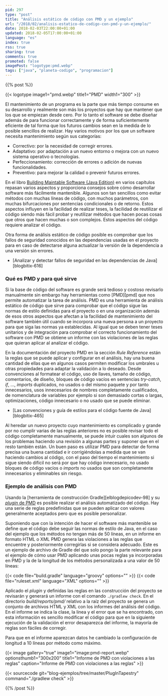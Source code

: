 ```yaml
---
pid: 297
type: "post"
title: "Análisis estático de código con PMD y un ejemplo"
url: "/2018/02/analisis-estatico-de-codigo-con-pmd-y-un-ejemplo/"
date: 2018-02-03T22:00:00+01:00
updated: 2018-02-05T17:00:00+01:00
language: "es"
index: true
rss: true
sharing: true
comments: true
promoted: false
imagePost: "logotype:pmd.webp"
tags: ["java", "planeta-codigo", "programacion"]
---
```


{{% post %}}

{{< logotype image1="pmd.webp" title1="PMD" width1="300" >}}

El mantenimiento de un programa es la parte que más tiempo consume en su desarrollo y realmente son más los proyectos que hay que mantener que los que se empiezan desde cero. Por lo tanto el software se debe diseñar además de para funcionar correctamente y de forma suficientemente eficiente de tal forma que los futuros cambios sean en la medida de lo posible sencillos de realizar. Hay varios motivos por los que un software necesita mantenimiento según sus categorías:

* Correctivo: por la necesidad de corregir errores.
* Adaptativo: por adaptación a un nuevo entorno o mejora con un nuevo sistema operativo o tecnologías.
* Perfeccionamiento: corrección de errores o adición de nuevas funcionalidades.
* Preventivo: para mejorar la calidad o prevenir futuros errores.

En el libro [Building Maintable Software (Java Edition)](http://amzn.to/2BSalVR) en varios capítulos repasan varios aspectos y proporciona consejos sobre cómo desarrollar software más fácilmente mantenible. Algunos son tan sencillos como evitar métodos con muchas líneas de código, con muchos parámetros, con muchas bifurcaciones por sentencias condicionales o de retorno. Estos aspectos influyen en la facilidad de realizar teses, la facilidad de reutilizar el código siendo más fácil probar y reutilizar métodos que hacen pocas cosas que otros que hacen muchas o son complejos. Estos aspectos del código requiere analizar el código.

Otra forma de análisis estático de código posible es comprobar que los fallos de seguridad conocidos en las dependencias usadas en el proyecto para en caso de detectarse alguna actualizar la versión de la dependencia a una versión sin errores.

* [Analizar y detectar fallos de seguridad en las dependencias de Java][blogbitix-616]

### Qué es PMD y para qué sirve

Si la base de código del software es grande será tedioso y costoso revisarlo manualmente sin embargo hay herramientas como [PMD][pmd] que nos permite automatizar la tarea de análisis. PMD es una herramienta de análisis estático de código que sirve para  comprobar que el código sigue las normas de estilo definidas para el proyecto o en una organización además de esos otros aspectos que afectan a la facilidad de mantenimiento del software también útil cuando se incorpora una nueva persona a un proyecto para que siga las normas ya establecidas. Al igual que se deben tener teses unitarios y de integración para comprobar el correcto funcionamiento del software con PMD se obtiene un informe con las violaciones de las reglas que quieran aplicar al analizar el código.

En la documentación del proyecto PMD en la sección _Rule Reference_ están la reglas que se puede aplicar y configurar en el análisis, hay una buena cantidad de ellas que en algunos casos permiten modificar los umbrales u otras propiedades para adaptar la validación a lo deseado. Desde convenciones al formatear el código, uso de llaves, tamaño de código, comentarios, de diseño, bloques de código vacíos en sentencias _try-catch_, _if_, ..., _imports_ duplicados, no usados o del mismo paquete y por tanto innecesarios, usos innecesarios de nombres completamente cualificados, de nomenclatura de variables por ejemplo si son demasiado cortas o largas, optimizaciones, código innecesario o no usado que se puede eliminar.

* [Las convenciones y guía de estilos para el código fuente de Java][blogbitix-465]

Al heredar un nuevo proyecto cuyo mantenimiento es complicado y grande por no cumplir varias de las reglas anteriores no es posible revisar todo el código completamente manualmente, se puede intuir cuales son algunos de los problemas haciendo una revisión a algunas partes y suponer que en el resto también están. Un buen paso es utilizar PMD para detectar de forma precisa una buena cantidad e ir corrigiéndolas a medida que se van haciendo cambios al código, con el paso del tiempo el mantenimiento si sigue siendo difícil no será por que hay código innecesario, no usado bloques de código vacíos o _imports_ no usados que son completamente innecesarios y eliminables sin riesgo.

### Ejemplo de análisis con PMD

Usando la [herramienta de construcción Gradle][elblogdepicodev-98] y su [_plugin_ de PMD](https://docs.gradle.org/current/userguide/pmd_plugin.html) es posible realizar el análisis automatizado del código. Hay una serie de reglas predefinidas que se pueden aplicar con valores generalmente aceptados pero que es posible personalizar.

Suponiendo que con la intención de hacer el software más mantenible se define que el código debe seguir las normas de estilo de Java, en el caso del ejemplo que los métodos no tengan más de 50 líneas, en un informe en formato HTML o XML PMD genera las violaciones a las reglas que encuentre y posteriormente corregirlas si se considera adecuado. Este es un ejemplo de archivo de Gradle del que solo pongo la parte relevante para el ejemplo de cómo usar PMD aplicando unas pocas reglas ya incorporadas en PMD y la de la longitud de los métodos personalizada a una valor de 50 líneas:

{{< code file="build.gradle" language="groovy" options="" >}}
{{< code file="ruleset.xml" language="XML" options="" >}}

Aplicado el _plugin_ y definidas las reglas en las construcción del proyecto se revisarán y generará un informe con el comando `./gradlew check`. En el directorio _build/reports/pmd/_ relativo a la raíz del proyecto se genera un conjunto de archivos HTML y XML con los informes del análisis del código. En el informe se indica la clase, la linea y el error que se ha encontrado, con esta información es sencillo modificar el código para que en la siguiente ejecución de la validación el error desaparezca del informe, la mayoría de reglas son fáciles de corregir.

Para que en el informe aparezcan datos he cambiado la configuración de longitud a 10 líneas por método como máximo.

{{< image
    gallery="true"
    image1="image:pmd-report.webp" optionsthumb1="300x200" title1="Informe de PMD con violaciones a las reglas"
    caption="Informe de PMD con violaciones a las reglas" >}}

{{< sourcecode git="blog-ejemplos/tree/master/PlugInTapestry" command="./gradlew check" >}}

{{% /post %}}
